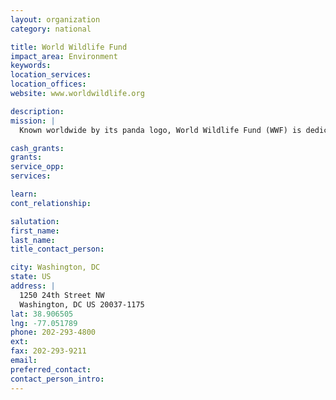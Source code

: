 ```yaml
---
layout: organization
category: national

title: World Wildlife Fund
impact_area: Environment
keywords: 
location_services: 
location_offices: 
website: www.worldwildlife.org

description: 
mission: |
  Known worldwide by its panda logo, World Wildlife Fund (WWF) is dedicated to protecting the world's wildlife and wildlands. The largest privately supported international conservation organization in the world, WWF has more than 1 million members in the U.S. alone. Since its inception in 1961, WWF has invested in over 13,100 projects in 157 countries. WWF directs its conservation efforts toward three global goals: protecting endangered spaces, saving endangered species and addressing global threats. From working to save the giant panda, tiger, and rhino to helping establish and manage parks and reserves worldwide, WWF has been a conservation leader for 40 years. 

cash_grants: 
grants: 
service_opp: 
services: 

learn: 
cont_relationship: 

salutation: 
first_name: 
last_name: 
title_contact_person: 

city: Washington, DC
state: US
address: |
  1250 24th Street NW  
  Washington, DC US 20037-1175
lat: 38.906505
lng: -77.051789
phone: 202-293-4800
ext: 
fax: 202-293-9211
email: 
preferred_contact: 
contact_person_intro: 
---
```

